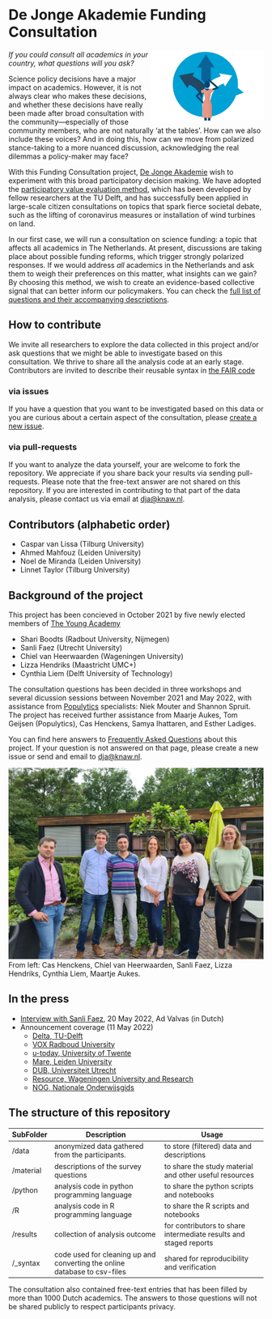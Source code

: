 # De Jonge Akademie Funding Consultation 


<a href='https://dejongeakademie.nl/en/projects/2150102.aspx'><img src='material/logo_collective_compass.png' align="right" height="139"></a>

<!-- a brief introduction to explain what the project is about    -->
*If you could consult all academics in your country, what questions will you ask?*

Science policy decisions have a major impact on academics. However, it is not always clear who makes these decisions, and whether these decisions have really been made after broad consultation with the community—especially of those community members, who are not naturally ‘at the tables’. How can we also include these voices? And in doing this, how can we move from polarized stance-taking to a more nuanced discussion, acknowledging the real dilemmas a policy-maker may face?

With this Funding Consultation project, [De Jonge Akademie](https://dejongeakademie.nl/) wish to experiment with this broad participatory decision making. We have adopted the [participatory value evaluation method](https://www.tudelft.nl/en/tpm/pve), which has been developed by fellow researchers at the TU Delft, and has successfully been applied in large-scale citizen consultations on topics that spark fierce societal debate, such as the lifting of coronavirus measures or installation of wind turbines on land.

In our first case, we will run a consultation on science funding: a topic that affects all academics in The Netherlands. At present, discussions are taking place about possible funding reforms, which trigger strongly polarized responses. If we would address *all* academics in the Netherlands and ask them to weigh their preferences on this matter, what insights can we gain? By choosing this method, we wish to create an evidence-based collective signal that can better inform our policymakers. You can check the [full list of questions and their accompanying descriptions](https://github.com/DeJongeAkademie/FundingConsultation2022/blob/master/material/Question_Descriptions.md).

## How to contribute
We invite all researchers to explore the data collected in this project and/or ask questions that we might be able to investigate based on this consultation. We thrive to share all the analysis code at an early stage. Contributors are invited to describe their reusable syntax in [the FAIR code](./FAIRcode.md)

### via issues
If you have a question that you want to be investigated based on this data or you are curious about a certain aspect of the consultation, please [create a new issue](https://github.com/DeJongeAkademie/FundingConsultation2022/issues/new/choose). 

### via pull-requests
If you want to analyze the data yourself, your are welcome to fork the repository. We appreciate if you share back your results via sending pull-requests.
Please note that the free-text answer are not shared on this repository. If you are interested in contributing to that part of the data analysis, please contact us via email at dja@knaw.nl.

## Contributors (alphabetic order)

+ Caspar van Lissa (Tilburg University)
+ Ahmed Mahfouz (Leiden University)
+ Noel de Miranda (Leiden University)
+ Linnet Taylor (Tilburg University)


## Background of the project

<!-- A few words on the history of the project-->
This project has been concieved in October 2021 by five newly elected members of [The Young Academy](https://www.dejongeakademie.nl/en/default.aspx)
+ Shari Boodts (Radbout University, Nijmegen)
+ Sanli Faez (Utrecht University)
+ Chiel van Heerwaarden (Wageningen University)
+ Lizza Hendriks (Maastricht UMC+)
+ Cynthia Liem (Delft University of Technology)

The consultation questions has been decided in three workshops and several dicussion sessions between November 2021 and May 2022, with assistance from [Populytics](https://populytics.nl/en/) specialists: Niek Mouter and Shannon Spruit. The project has received further assistance from Maarje Aukes, Tom Geijsen (Populytics), Cas Henckens, Samya Ihattaren, and Esther Ladiges.

You can find here answers to [Frequently Asked Questions](https://dejongeakademie.nl/faq+raadpleging+onderzoeksfinanciering/faq+research+funding+consultation/default.aspx#question=2210946) about this project. If your question is not answered on that page, please create a new issue or send and email to dja@knaw.nl.

 
![the Collective Compass team present at the DJA excursion May 2022](material/DJA_CCteam2022.jpeg "CC team 2022")  
From left: Cas Henckens, Chiel van Heerwaarden, Sanli Faez, Lizza Hendriks, Cynthia Liem, Maartje Aukes.


## In the press

+ [Interview with Sanli Faez](https://www.advalvas.vu.nl/nieuws/jonge-akademie-wil-wetenschappers-laten-meedenken-over-verdeling-onderzoeksgeld), 20 May 2022, Ad Valvas  (in Dutch)
+ Announcement coverage (11 May 2022)
    * [Delta, TU-Delft](https://www.delta.tudelft.nl/article/hoe-zou-jij-900-miljoen-euro-verdelen-vraagt-jonge-akademie#)
    * [VOX Radboud University](https://www.voxweb.nl/kort-nieuws/de-jonge-akademie-evalueert-onderzoeksfinanciering)
    * [u-today, University of Twente](https://www.utoday.nl/news/71419/hoe-zou-jij-900-miljoen-euro-verdelen-vraagt-jonge-akademie)
    * [Mare, Leiden University](https://www.mareonline.nl/nieuws/jonge-akademie-onderzoekt-hoe-zouden-jonge-wetenschappers-het-geld-verdelen/)
    * [DUB, Universiteit Utrecht](https://dub.uu.nl/nl/nieuws/%e2%80%98laat-het-stille-midden-meedenken-over-onderzoeksgeld%e2%80%99)
    * [Resource, Wageningen University and Research](https://www.resource-online.nl/index.php/2022/05/17/raadpleging-jonge-akademie-over-verdeling-onderzoeksgeld/)
    * [NOG, Nationale Onderwijsgids](https://www.nationaleonderwijsgids.nl/universiteit/nieuws/61535-de-jonge-akademie-geeft-wetenschappers-kans-om-mee-te-denken-over-geld.html)
    

## The structure of this repository

<!--  You can add rows to this table, using "|" to separate columns.         -->
SubFolder                    | Description                     | Usage         
----------------------------- | -------------------------------- | --------------
/data | anonymized data gathered from the participants. | to store (filtered) data and descriptions
/material | descriptions of the survey questions | to share the study material and other useful resources
/python | analysis code in python programming language | to share the python scripts and notebooks
/R | analysis code in R programming language | to share the R scripts and notebooks
/results | collection of analysis outcome  | for contributors to share intermediate results and staged reports
/_syntax | code used for cleaning up and converting the online database to csv-files | shared for reproducibility and verification


The consultation also contained free-text entries that has been filled by more than 1000 Dutch academics. 
The answers to those questions will not be shared publicly to respect participants privacy.


<!--  You can consider adding the following to this file:                    -->
<!--  * A citation reference for your project                                -->
<!--  * Contact information for questions/comments                           -->
<!--  * How people can offer to contribute to the project                    -->
<!--  * A contributor code of conduct, https://www.contributor-covenant.org/ -->


